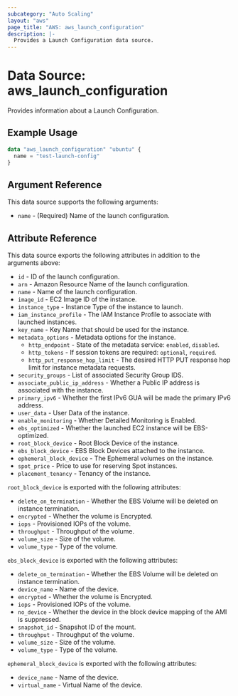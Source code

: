 ```yaml
---
subcategory: "Auto Scaling"
layout: "aws"
page_title: "AWS: aws_launch_configuration"
description: |-
  Provides a Launch Configuration data source.
---
```


# Data Source: aws_launch_configuration

Provides information about a Launch Configuration.

## Example Usage

```terraform
data "aws_launch_configuration" "ubuntu" {
  name = "test-launch-config"
}
```

## Argument Reference

This data source supports the following arguments:

* `name` - (Required) Name of the launch configuration.

## Attribute Reference

This data source exports the following attributes in addition to the arguments above:

* `id` - ID of the launch configuration.
* `arn` - Amazon Resource Name of the launch configuration.
* `name` - Name of the launch configuration.
* `image_id` - EC2 Image ID of the instance.
* `instance_type` - Instance Type of the instance to launch.
* `iam_instance_profile` - The IAM Instance Profile to associate with launched instances.
* `key_name` - Key Name that should be used for the instance.
* `metadata_options` - Metadata options for the instance.
    * `http_endpoint` - State of the metadata service: `enabled`, `disabled`.
    * `http_tokens` - If session tokens are required: `optional`, `required`.
    * `http_put_response_hop_limit` - The desired HTTP PUT response hop limit for instance metadata requests.
* `security_groups` - List of associated Security Group IDS.
* `associate_public_ip_address` - Whether a Public IP address is associated with the instance.
* `primary_ipv6` - Whether the first IPv6 GUA will be made the primary IPv6 address.
* `user_data` - User Data of the instance.
* `enable_monitoring` - Whether Detailed Monitoring is Enabled.
* `ebs_optimized` - Whether the launched EC2 instance will be EBS-optimized.
* `root_block_device` - Root Block Device of the instance.
* `ebs_block_device` - EBS Block Devices attached to the instance.
* `ephemeral_block_device` - The Ephemeral volumes on the instance.
* `spot_price` - Price to use for reserving Spot instances.
* `placement_tenancy` - Tenancy of the instance.

`root_block_device` is exported with the following attributes:

* `delete_on_termination` - Whether the EBS Volume will be deleted on instance termination.
* `encrypted` - Whether the volume is Encrypted.
* `iops` - Provisioned IOPs of the volume.
* `throughput` - Throughput of the volume.
* `volume_size` - Size of the volume.
* `volume_type` - Type of the volume.

`ebs_block_device` is exported with the following attributes:

* `delete_on_termination` - Whether the EBS Volume will be deleted on instance termination.
* `device_name` - Name of the device.
* `encrypted` - Whether the volume is Encrypted.
* `iops` - Provisioned IOPs of the volume.
* `no_device` - Whether the device in the block device mapping of the AMI is suppressed.
* `snapshot_id` - Snapshot ID of the mount.
* `throughput` - Throughput of the volume.
* `volume_size` - Size of the volume.
* `volume_type` - Type of the volume.

`ephemeral_block_device` is exported with the following attributes:

* `device_name` - Name of the device.
* `virtual_name` - Virtual Name of the device.
